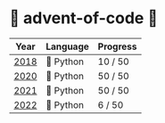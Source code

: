 # 🎄 advent-of-code 🎄

| Year | Language | Progress |
|------|----------|----------|
| [2018](2018/) | 🐍 Python |  10 / 50 |
| [2020](2020/) | 🐍 Python |  50 / 50 |
| [2021](2021/) | 🐍 Python |  50 / 50 |
| [2022](2022/) | 🐍 Python |   6 / 50 |